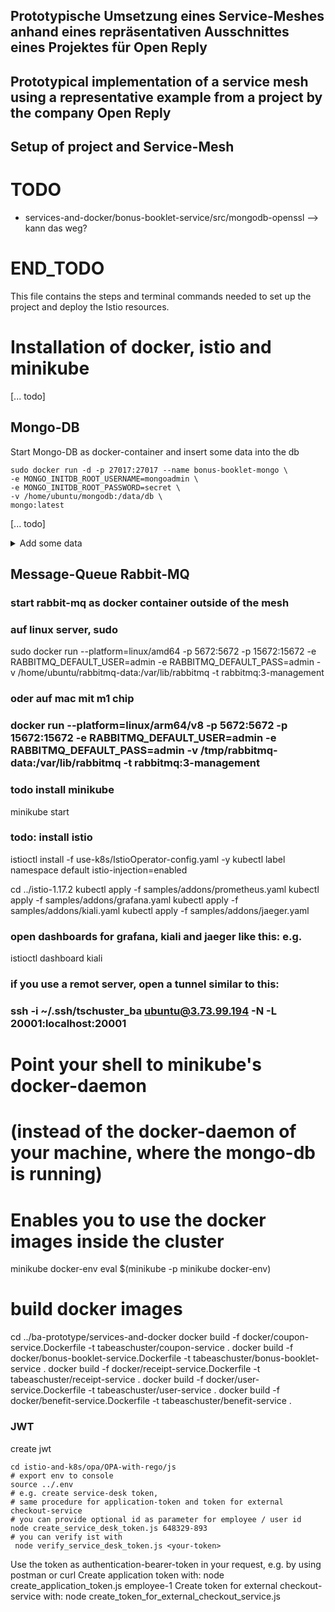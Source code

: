 ## Prototypische Umsetzung eines Service-Meshes anhand eines repräsentativen  Ausschnittes eines Projektes für Open Reply
## Prototypical implementation of a service mesh using a representative example from a project by the company Open Reply  
## Setup of project and Service-Mesh

# TODO
- services-and-docker/bonus-booklet-service/src/mongodb-openssl --> kann das weg?

# END_TODO


This file contains the steps and terminal commands needed to set up the project and deploy the Istio resources.

# Installation of docker, istio and minikube

[... todo]

## Mongo-DB
Start Mongo-DB as docker-container and insert some data into the db

```
sudo docker run -d -p 27017:27017 --name bonus-booklet-mongo \
-e MONGO_INITDB_ROOT_USERNAME=mongoadmin \
-e MONGO_INITDB_ROOT_PASSWORD=secret \
-v /home/ubuntu/mongodb:/data/db \
mongo:latest
```
[... todo]
<details>
<summary>Add some data</summary>

```
# create collection
db.createCollection("bonusbooklet");
# create user for the service, which should use the db
use test
db.createUser(  {  user:  "bonus-booklet-service-xy123",  pwd: "bonus-CASE!behave7poesy",  roles: [ "readWrite"] } );

db.bonusbooklet.insert({ "user" : "user-1", "total-points" : 25, "transactions" : [   {   "transaction-id" : "some-uuid-1", "timestamp" :"2023-08-21T11:32:52Z",  "type" : "receipt", "points" : 25 } ]});
# you can find and show the entry with:
db.bonusbooklet.findOne({ "user" : "user-1"})
# if you need to delete it: (use its _id)
#  db.bonusbooklet.deleteOne({_id: ObjectId("64d650c12ea333c21f4607be")})
# generate some basic data: create entries for user-2, user-3, employee-1 and employee-2
db.bonusbooklet.insertMany([{ "user" : "user-2", "total-points" : 25, "transactions" : [   {   "transaction-id" : "some-uuid-1", "timestamp" :"2023-08-21T11:32:52Z",  "type" : "receipt", "points" : 25 } ]},{ "user" : "user-3", "total-points" : 25, "transactions" : [   {   "transaction-id" : "some-uuid-1", "timestamp" :"2023-08-21T11:32:52Z",  "type" : "receipt", "points" : 25 } ]},{ "user" : "employee-1", "total-points" : 25, "transactions" : [   {   "transaction-id" : "some-uuid-1", "timestamp" :"2023-08-21T11:32:52Z",  "type" : "receipt", "points" : 25 } ]},{ "user" : "employee-2", "total-points" : 25, "transactions" : [   {   "transaction-id" : "some-uuid-1", "timestamp" :"2023-08-21T11:32:52Z",  "type" : "receipt", "points" : 25 } ]}]);
# show all entries
db.bonusbooklet.find()
```
</details>


## Message-Queue Rabbit-MQ


### start rabbit-mq as docker container outside of the mesh
### auf linux server, sudo
sudo docker run --platform=linux/amd64 -p 5672:5672 -p 15672:15672 -e RABBITMQ_DEFAULT_USER=admin -e RABBITMQ_DEFAULT_PASS=admin -v /home/ubuntu/rabbitmq-data:/var/lib/rabbitmq -t rabbitmq:3-management
### oder auf mac mit m1 chip
### docker run --platform=linux/arm64/v8 -p 5672:5672 -p 15672:15672 -e RABBITMQ_DEFAULT_USER=admin -e RABBITMQ_DEFAULT_PASS=admin -v /tmp/rabbitmq-data:/var/lib/rabbitmq -t rabbitmq:3-management

### todo install minikube
minikube start
### todo: install istio
istioctl install -f  use-k8s/IstioOperator-config.yaml -y
kubectl label namespace default istio-injection=enabled

cd ../istio-1.17.2
kubectl apply -f samples/addons/prometheus.yaml
kubectl apply -f samples/addons/grafana.yaml
kubectl apply -f samples/addons/kiali.yaml
kubectl apply -f samples/addons/jaeger.yaml
### open dashboards for grafana, kiali and jaeger like this: e.g.
istioctl dashboard kiali
### if you use a remot server, open a tunnel similar to this:
### ssh -i ~/.ssh/tschuster_ba ubuntu@3.73.99.194  -N -L 20001:localhost:20001

# Point your shell to minikube's docker-daemon 
# (instead of the docker-daemon of your machine, where the mongo-db is running)
# Enables you to use the docker images inside the cluster
minikube  docker-env
eval $(minikube -p minikube docker-env)


# build docker images
cd ../ba-prototype/services-and-docker
docker build -f docker/coupon-service.Dockerfile -t tabeaschuster/coupon-service .
docker build -f docker/bonus-booklet-service.Dockerfile -t tabeaschuster/bonus-booklet-service .
docker build -f docker/receipt-service.Dockerfile -t tabeaschuster/receipt-service .
docker build -f docker/user-service.Dockerfile -t tabeaschuster/user-service .
docker build -f docker/benefit-service.Dockerfile -t tabeaschuster/benefit-service .







###

### JWT 
create jwt
 ``` 
 cd istio-and-k8s/opa/OPA-with-rego/js
# export env to console
 source ../.env 
 # e.g. create service-desk token,
 # same procedure for application-token and token for external checkout-service
 # you can provide optional id as parameter for employee / user id
 node create_service_desk_token.js 648329-893
 # you can verify ist with
  node verify_service_desk_token.js <your-token>
 ```

Use the token as authentication-bearer-token in your request, e.g. by using postman or curl
Create application token with: node create_application_token.js employee-1 
Create token for external checkout-service with: node create_token_for_external_checkout_service.js


